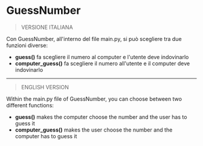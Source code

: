 # GuessNumber

> VERSIONE ITALIANA

Con GuessNumber, all'interno del file main.py, si può scegliere tra due funzioni diverse:
- **guess()** fa scegliere il numero al computer e l'utente deve indovinarlo
- **computer_guess()** fa scegliere il numero all'utente e il computer deve indovinarlo

------------------------------------------------------------------------------

> ENGLISH VERSION

Within the main.py file of GuessNumber, you can choose between two different functions:
- **guess()** makes the computer choose the number and the user has to guess it
- **computer_guess()** makes the user choose the number and the computer has to guess it
